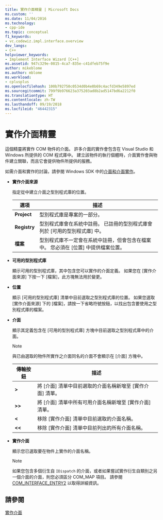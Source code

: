 ```yaml
---
title: 實作介面精靈 | Microsoft Docs
ms.custom: ''
ms.date: 11/04/2016
ms.technology:
- cpp-ide
ms.topic: conceptual
f1_keywords:
- vc.codewiz.impl.interface.overview
dev_langs:
- C++
helpviewer_keywords:
- Implement Interface Wizard [C++]
ms.assetid: 947c329e-0815-4ca7-835e-c41dfeb75f9e
author: mikeblome
ms.author: mblome
ms.workload:
- cplusplus
ms.openlocfilehash: 100b792750c0534d0b4e0b69c4acfd349e5897ed
ms.sourcegitcommit: 799f9b976623a375203ad8b2ad5147bd6a2212f0
ms.translationtype: HT
ms.contentlocale: zh-TW
ms.lasthandoff: 09/19/2018
ms.locfileid: "46442315"
---
```

# <a name="implement-interface-wizard"></a>實作介面精靈

這個精靈將實作 COM 物件的介面。 許多介面的實作會包含在 Visual Studio 和 Windows 所提供的 COM 程式庫中。 建立該物件的執行個體時，介面實作會與物件建立關聯，而且它會提供物件所提供的服務。

如需介面和實作的討論，請參閱 Windows SDK 中的[介面和介面實作](/windows/desktop/com/interfaces-and-interface-implementations)。

- **實作介面來源**

   指定從中建立介面之型別程式庫的位置。

   |選項|描述|
   |------------|-----------------|
   |**Project**|型別程式庫是專案的一部分。|
   |**Registry**|型別程式庫會在系統中註冊。 已註冊的型別程式庫會列於 [可用的型別程式庫] 中。|
   |**檔案**|型別程式庫不一定會在系統中註冊，但會包含在檔案中。 您必須在 [位置] 中提供檔案位置。|

- **可用的型別程式庫**

   顯示可用的型別程式庫，其中包含您可以實作的介面定義。 如果您在 [實作介面來源] 下按一下 [檔案]，此方塊無法用於變更。

- **位置**

   顯示 [可用的型別程式庫] 清單中目前選取之型別程式庫的位置。 如果您選取 [實作介面來源] 下的 [檔案]，請按一下省略符號按鈕，以找出包含要使用之型別程式庫的檔案。

- **介面**

   顯示其定義包含在 [可用的型別程式庫] 方塊中目前選取之型別程式庫中的介面。

   > [!NOTE]
   > 與已由選取的物件所實作之介面同名的介面不會顯示在 [介面] 方塊中。

   |傳輸按鈕|描述|
   |---------------------|-----------------|
   |**>**|將 [介面] 清單中目前選取的介面名稱新增至 [實作介面] 清單。|
   |**>>**|將 [介面] 清單中所有可用介面名稱新增至 [實作介面] 清單。|
   |**\<**|移除 [實作介面] 清單中目前選取的介面名稱。|
   |**\<\<**|移除 [實作介面] 清單中目前列出的所有介面名稱。|

- **實作介面**

   顯示您已選取要在物件上實作的介面名稱。

   > [!NOTE]
   > 如果您包含多個衍生自 `IDispatch` 的介面，或者如果嘗試實作衍生自類別之另一個介面的介面，則您必須區分 COM_MAP 項目。 請參閱 [COM_INTERFACE_ENTRY2](../atl/reference/com-interface-entry-macros.md#com_interface_entry2) 以取得詳細資訊。

## <a name="see-also"></a>請參閱

[實作介面](../ide/implementing-an-interface-visual-cpp.md)